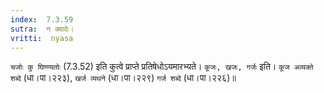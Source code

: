```yaml
---
index:  7.3.59
sutra:  न क्वादेः।
vritti:  nyasa
---
```


`चजोः कु घिण्ण्यतोः` (7.3.52) इति कुत्वे प्राप्ते प्रतिषेधोऽयमारभ्यते। `कूजः, खजः, गर्जः` इति। `कूज अव्यक्ते शब्दे` (धा।पा।२२३), `खर्ज व्यथने` (धा।पा।२२९) `गर्ज शब्दे` (धा।पा।२२६)॥
